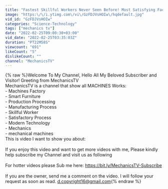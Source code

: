 ```yaml
---
title: "Fastest Skillful Workers Never Seen Before! Most Satisfying Factory Production Process & Tools #35"
image: "https:\/\/i.ytimg.com\/vi\/GzFDJVsHOIw\/hqdefault.jpg"
vid_id: "GzFDJVsHOIw"
categories: "Science-Technology"
tags: ["mechanics tv"]
date: "2022-02-25T09:00:30+03:00"
vid_date: "2022-02-25T03:35:03Z"
duration: "PT22M58S"
viewcount: "691"
likeCount: "5"
dislikeCount: ""
channel: "MechanicsTV"
---
```

{% raw %}Welcome To My Channel, Hello All My Beloved Subscriber and Visitor! Greeting from MechanicsTV<br />MechanicsTV is a channel that show all MACHINES Works:<br />- Machines Factory<br />- Smart Furniture<br />- Production Processing<br />- Manufacturing Process<br />- Skillful Worker<br />- Satisfactory Process<br />- Modern Technology<br />- Mechanics<br />- mechanical machines<br />This is video I want to show you about: <br /><br />If you enjoy this video and want to get more videos with me, Please kindly help subscribe my Channel and visit us as following<br /><br />For hotter videos please Sub me here: <a rel="nofollow" target="blank" href="https://bit.ly/MechanicsTV-Subscribe">https://bit.ly/MechanicsTV-Subscribe</a><br /><br />If you are the owner, send me a comment on the video. I will follow your request as soon as read. d.copyright16@gmail.com{% endraw %}
